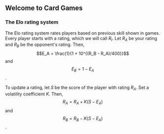 ## Welcome to Card Games

### The Elo rating system
The Elo rating system rates players based on previous skill shown in games. Every player starts with a rating, which we will call $R_I$. Let $R_A$ be your rating and $R_B$ be the opponent's rating. Then, $$E_A = \frac{1}{1 + 10^{(R_B - R_A)/400}}$$ and $$E_B = 1 - E_A$$.

To update a rating, let $S$ be the score of the player with rating $R_A$. Set a volatility coefficient $K$. Then, $$R_A = R_A + K(S-E_A)$$ and $$R_B = R_B - K(S-E_A)$$.

